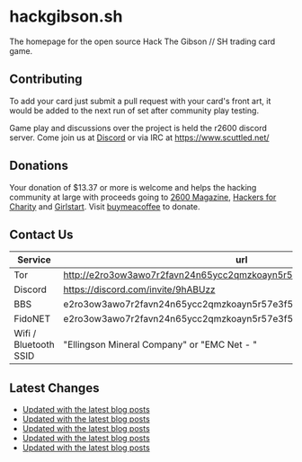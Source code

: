 # hackgibson.sh
The homepage for the open source Hack The Gibson // SH trading card game.


## Contributing

To add your card just submit a pull request with your card's front art, it would be added to the next run of set after community play testing.

Game play and discussions over the project is held the r2600 discord server. Come join us at [Discord](https://discord.com/invite/9hABUzz) or via IRC at https://www.scuttled.net/


## Donations

Your donation of $13.37 or more is welcome and helps the hacking community at large with proceeds going to [2600 Magazine](https://2600.com/), [Hackers for Charity](https://hackersforcharity.org) and [Girlstart](https://girlstart.org).  Visit [buymeacoffee](https://www.buymeacoffee.com/hackgibson.sh) to donate.


## Contact Us

Service | url
-|-
Tor | http://e2ro3ow3awo7r2favn24n65ycc2qmzkoayn5r57e3f56nvjwdcgg32ad.onion
Discord | https://discord.com/invite/9hABUzz
BBS | e2ro3ow3awo7r2favn24n65ycc2qmzkoayn5r57e3f56nvjwdcgg32ad.onion:23
FidoNET | e2ro3ow3awo7r2favn24n65ycc2qmzkoayn5r57e3f56nvjwdcgg32ad.onion:24554
Wifi / Bluetooth SSID | "Ellingson Mineral Company" or "EMC Net - <fidonet address>"

## Latest Changes
<!-- BLOG-POST-LIST:START -->
- [Updated with the latest blog posts](https://github.com/DFW2600/hackgibson.sh/commit/4ba3bae79b576efc73da946b0c5cc66957b5c054)
- [Updated with the latest blog posts](https://github.com/DFW2600/hackgibson.sh/commit/b1cd00ec5fa8438055909e1b995562137341bb40)
- [Updated with the latest blog posts](https://github.com/DFW2600/hackgibson.sh/commit/6a42d40a6e8d61cf81c90345a0079b4498fc291a)
- [Updated with the latest blog posts](https://github.com/DFW2600/hackgibson.sh/commit/faf108a5c5caef20d3e198893d0a582ecb54260c)
- [Updated with the latest blog posts](https://github.com/DFW2600/hackgibson.sh/commit/48d3f8d38e03e5537c5d5d53ab6c31c866ba3c96)
<!-- BLOG-POST-LIST:END -->
